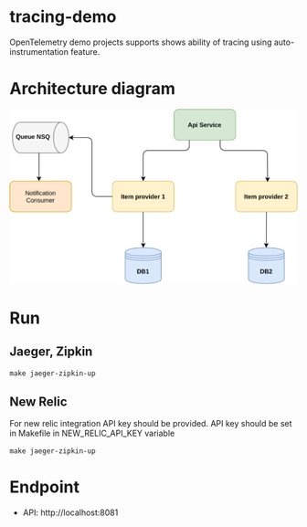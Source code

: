 # tracing-demo

OpenTelemetry demo projects supports shows ability of tracing using auto-instrumentation feature.

# Architecture diagram
![diagramm](ServiceArchitecture.png)

# Run
## Jaeger, Zipkin
```
make jaeger-zipkin-up
```
## New Relic
For new relic integration API key should be provided.
API key should be set in Makefile in NEW_RELIC_API_KEY variable 
```
make jaeger-zipkin-up
```

# Endpoint
- API: http://localhost:8081

